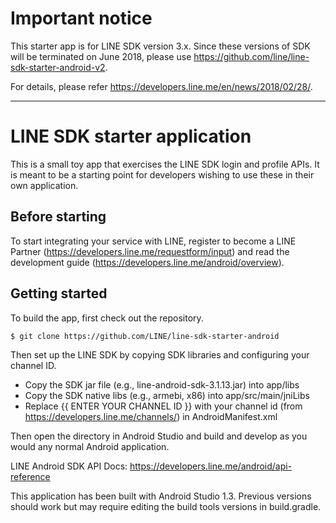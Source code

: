 # Important notice

This starter app is for LINE SDK version 3.x. Since these versions of SDK will be terminated on June 2018, please use https://github.com/line/line-sdk-starter-android-v2.

For details, please refer https://developers.line.me/en/news/2018/02/28/.

----

# LINE SDK starter application

This is a small toy app that exercises the LINE SDK login and profile APIs. It is meant to be a starting point
for developers wishing to use these in their own application.

## Before starting

To start integrating your service with LINE, register to become a LINE Partner (https://developers.line.me/requestform/input) and read the development guide (https://developers.line.me/android/overview).

## Getting started

To build the app, first check out the repository.

```
$ git clone https://github.com/LINE/line-sdk-starter-android
```

Then set up the LINE SDK by copying SDK libraries and configuring your channel ID.

* Copy the SDK jar file (e.g., line-android-sdk-3.1.13.jar) into app/libs
* Copy the SDK native libs (e.g., armebi, x86) into app/src/main/jniLibs
* Replace {{ ENTER YOUR CHANNEL ID }} with your channel id (from https://developers.line.me/channels/) in AndroidManifest.xml

Then open the directory in Android Studio and build and develop as you would any normal Android application.

LINE Android SDK API Docs: https://developers.line.me/android/api-reference

This application has been built with Android Studio 1.3. Previous versions should work but may require editing the build tools versions in build.gradle.
